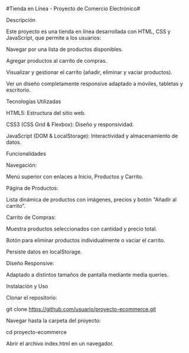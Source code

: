 #Tienda en Línea - Proyecto de Comercio Electrónico#

Descripción

Este proyecto es una tienda en línea desarrollada con HTML, CSS y JavaScript, que permite a los usuarios:

Navegar por una lista de productos disponibles.

Agregar productos al carrito de compras.

Visualizar y gestionar el carrito (añadir, eliminar y vaciar productos).

Ver un diseño completamente responsive adaptado a móviles, tabletas y escritorio.

Tecnologías Utilizadas

HTML5: Estructura del sitio web.

CSS3 (CSS Grid & Flexbox): Diseño y responsividad.

JavaScript (DOM & LocalStorage): Interactividad y almacenamiento de datos.

Funcionalidades

Navegación:

Menú superior con enlaces a Inicio, Productos y Carrito.

Página de Productos:

Lista dinámica de productos con imágenes, precios y botón "Añadir al carrito".

Carrito de Compras:

Muestra productos seleccionados con cantidad y precio total.

Botón para eliminar productos individualmente o vaciar el carrito.

Persiste datos en localStorage.

Diseño Responsive:

Adaptado a distintos tamaños de pantalla mediante media queries.

Instalación y Uso

Clonar el repositorio:

git clone https://github.com/usuario/proyecto-ecommerce.git

Navegar hasta la carpeta del proyecto:

cd proyecto-ecommerce

Abrir el archivo index.html en un navegador.
